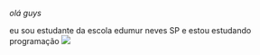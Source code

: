 _olá guys_


eu sou estudante da escola edumur neves SP e estou estudando programação
![](https://media1.tenor.com/m/mFWMVxM3NecAAAAC/despicable-me-minions.gif)
